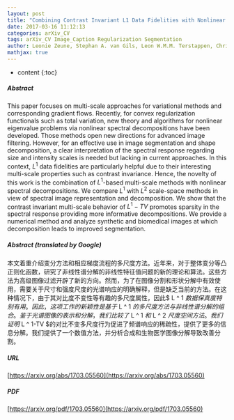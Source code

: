 ```yaml
---
layout: post
title: "Combining Contrast Invariant L1 Data Fidelities with Nonlinear Spectral Image Decomposition"
date: 2017-03-16 11:12:13
categories: arXiv_CV
tags: arXiv_CV Image_Caption Regularization Segmentation
author: Leonie Zeune, Stephan A. van Gils, Leon W.M.M. Terstappen, Christoph Brune
mathjax: true
---
```


* content
{:toc}

##### Abstract
This paper focuses on multi-scale approaches for variational methods and corresponding gradient flows. Recently, for convex regularization functionals such as total variation, new theory and algorithms for nonlinear eigenvalue problems via nonlinear spectral decompositions have been developed. Those methods open new directions for advanced image filtering. However, for an effective use in image segmentation and shape decomposition, a clear interpretation of the spectral response regarding size and intensity scales is needed but lacking in current approaches. In this context, $L^1$ data fidelities are particularly helpful due to their interesting multi-scale properties such as contrast invariance. Hence, the novelty of this work is the combination of $L^1$-based multi-scale methods with nonlinear spectral decompositions. We compare $L^1$ with $L^2$ scale-space methods in view of spectral image representation and decomposition. We show that the contrast invariant multi-scale behavior of $L^1-TV$ promotes sparsity in the spectral response providing more informative decompositions. We provide a numerical method and analyze synthetic and biomedical images at which decomposition leads to improved segmentation.

##### Abstract (translated by Google)
本文着重介绍变分方法和相应梯度流程的多尺度方法。近年来，对于整体变分等凸正则化函数，研究了非线性谱分解的非线性特征值问题的新的理论和算法。这些方法为高级图像过滤开辟了新的方向。然而，为了在图像分割和形状分解中有效使用，需要关于尺寸和强度尺度的光谱响应的明确解释，但是缺乏当前的方法。在这种情况下，由于其对比度不变性等有趣的多尺度属性，因此$ L ^ 1 $数据保真度特别有用。因此，这项工作的新颖性是基于$ L ^ 1 $的多尺度方法与非线性谱分解的组合。鉴于光谱图像的表示和分解，我们比较了$ L ^ 1 $和$ L ^ 2 $尺度空间方法。我们证明$ L ^ 1-TV $的对比不变多尺度行为促进了频谱响应的稀疏性，提供了更多的信息分解。我们提供了一个数值方法，并分析合成和生物医学图像分解导致改善分割。

##### URL
[https://arxiv.org/abs/1703.05560](https://arxiv.org/abs/1703.05560)

##### PDF
[https://arxiv.org/pdf/1703.05560](https://arxiv.org/pdf/1703.05560)

